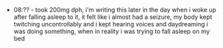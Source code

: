 
* 08:?? - took 200mg dph, i'm writing this later in the day when i woke up after falling asleep to it, it felt like i almost had a seizure, my body kept twitching uncontrollably and i kept hearing voices and daydreaming i was doing something, when in reality i was trying to fall asleep on my bed